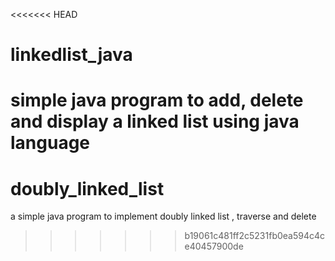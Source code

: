 <<<<<<< HEAD
# linkedlist_java
simple java program to add, delete and display a linked list using java language 
=======
# doubly_linked_list
a simple java program to implement doubly linked list , traverse and delete
>>>>>>> b19061c481ff2c5231fb0ea594c4ce40457900de
